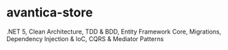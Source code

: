 # avantica-store
.NET 5, Clean Architecture, TDD &amp; BDD, Entity Framework Core, Migrations, Dependency Injection &amp; IoC, CQRS &amp; Mediator Patterns
